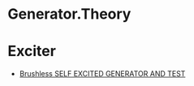 # Generator.Theory
# Exciter
- [Brushless SELF EXCITED GENERATOR AND TEST](https://youtu.be/-0dICzBRhqA)
